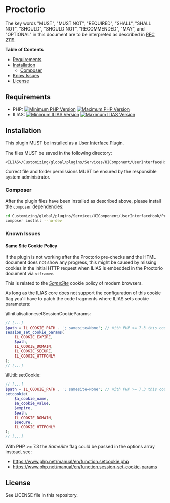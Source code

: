 # Proctorio

The key words "MUST", "MUST NOT", "REQUIRED", "SHALL", "SHALL NOT", "SHOULD",
"SHOULD NOT", "RECOMMENDED", "MAY", and "OPTIONAL"
in this document are to be interpreted as described in
[RFC 2119](https://www.ietf.org/rfc/rfc2119.txt).

**Table of Contents**

* [Requirements](#requirements)
* [Installation](#installation)
    * [Composer](#composer)
* [Know Issues](#known-issues)
* [License](#license)

## Requirements

* PHP: [![Minimum PHP Version](https://img.shields.io/badge/Minimum_PHP-7.2.x-blue.svg)](https://php.net/) [![Maximum PHP Version](https://img.shields.io/badge/Maximum_PHP-7.2.x-blue.svg)](https://php.net/)
* ILIAS: [![Minimum ILIAS Version](https://img.shields.io/badge/Minimum_ILIAS-5.4.0-orange.svg)](https://ilias.de/) [![Maximum ILIAS Version](https://img.shields.io/badge/Maximum_ILIAS-5.4.999-orange.svg)](https://ilias.de/)

## Installation

This plugin MUST be installed as a
[User Interface Plugin](https://www.ilias.de/docu/goto_docu_pg_39405_42.html).

The files MUST be saved in the following directory:

	<ILIAS>/Customizing/global/plugins/Services/UIComponent/UserInterfaceHook/Proctorio

Correct file and folder permissions MUST be
ensured by the responsible system administrator.

### Composer

After the plugin files have been installed as described above,
please install the [`composer`](https://getcomposer.org/) dependencies:

```bash
cd Customizing/global/plugins/Services/UIComponent/UserInterfaceHook/Proctorio
composer install --no-dev
```

### Known Issues

#### Same Site Cookie Policy

If the plugin is not working after the Proctorio pre-checks and the HTML
document does not show any progress, this might be caused by missing
cookies in the initial HTTP request when ILIAS is embedded in the Proctorio
document via `<iframe>`.

This is related to the [*SameSite*](https://developer.mozilla.org/en-US/docs/Web/HTTP/Headers/Set-Cookie/SameSite)
cookie policy of modern browsers.

As long as the ILIAS core does not support the configuration of this cookie
flag you'll have to patch the code fragments where ILIAS sets cookie parameters:


\ilInitialisation::setSessionCookieParams:
```php
// [...]
$path = IL_COOKIE_PATH . '; samesite=None'; // With PHP >= 7.3 this could be done via the options array
session_set_cookie_params(
    IL_COOKIE_EXPIRE,
    $path,
    IL_COOKIE_DOMAIN,
    IL_COOKIE_SECURE,
    IL_COOKIE_HTTPONLY
);
// [...]
```

\ilUtil::setCookie:
```php
// [...]
$path = IL_COOKIE_PATH . '; samesite=None'; // With PHP >= 7.3 this could be done via the options array
setcookie(
    $a_cookie_name,
    $a_cookie_value,
    $expire,
    $path,
    IL_COOKIE_DOMAIN,
    $secure,
    IL_COOKIE_HTTPONLY
);
// [...]
```

With PHP >= 7.3 the *SameSite* flag could be passed in the options array instead, see:
* https://www.php.net/manual/en/function.setcookie.php
* https://www.php.net/manual/en/function.session-set-cookie-params

## License

See LICENSE file in this repository.